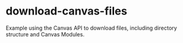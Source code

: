 # download-canvas-files
Example using the Canvas API to download files, including directory structure and Canvas Modules.
